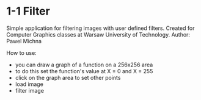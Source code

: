 1-1 Filter
==============
Simple application for filtering images with user defined filters.
Created for Computer Graphics classes at Warsaw University of Technology.
Author: Pawel Michna

How to use:
- you can draw a graph of a function on a 256x256 area
- to do this set the function's value at X = 0 and X = 255
- click on the graph area to set other points
- load image
- filter image
